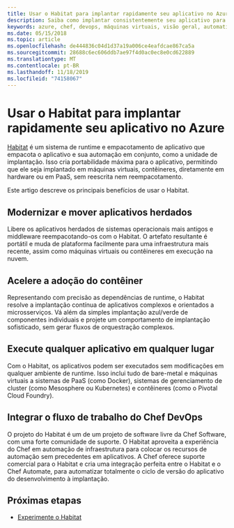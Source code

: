 ```yaml
---
title: Usar o Habitat para implantar rapidamente seu aplicativo no Azure
description: Saiba como implantar consistentemente seu aplicativo para máquinas virtuais do Microsoft Azure e contêineres
keywords: azure, chef, devops, máquinas virtuais, visão geral, automatizar, habitat
ms.date: 05/15/2018
ms.topic: article
ms.openlocfilehash: de444836c04d1d37a19a006ce4eafdcae867ca5a
ms.sourcegitcommit: 28688c6ec606ddb7ae97f4d0ac0ec8e0cd622889
ms.translationtype: MT
ms.contentlocale: pt-BR
ms.lasthandoff: 11/18/2019
ms.locfileid: "74158067"
---
```

# <a name="use-habitat-to-deploy-your-application-to-azure"></a>Usar o Habitat para implantar rapidamente seu aplicativo no Azure
[Habitat](https://www.habitat.sh/) é um sistema de runtime e empacotamento de aplicativo que empacota o aplicativo e sua automação em conjunto, como a unidade de implantação. Isso cria portabilidade máxima para o aplicativo, permitindo que ele seja implantado em máquinas virtuais, contêineres, diretamente em hardware ou em PaaS, sem reescrita nem reempacotamento.

Este artigo descreve os principais benefícios de usar o Habitat.

## <a name="modernize-and-move-legacy-applications"></a>Modernizar e mover aplicativos herdados
Libere os aplicativos herdados de sistemas operacionais mais antigos e middleware reempacotando-os com o Habitat. O artefato resultante é portátil e muda de plataforma facilmente para uma infraestrutura mais recente, assim como máquinas virtuais ou contêineres em execução na nuvem.

## <a name="accelerate-container-adoption"></a>Acelere a adoção do contêiner
Representando com precisão as dependências de runtime, o Habitat resolve a implantação contínua de aplicativos complexos e orientados a microsserviços. Vá além da simples implantação azul/verde de componentes individuais e projete um comportamento de implantação sofisticado, sem gerar fluxos de orquestração complexos.

## <a name="run-any-application-anywhere"></a>Execute qualquer aplicativo em qualquer lugar
Com o Habitat, os aplicativos podem ser executados sem modificações em qualquer ambiente de runtime. Isso inclui tudo de bare-metal e máquinas virtuais a sistemas de PaaS (como Docker), sistemas de gerenciamento de cluster (como Mesosphere ou Kubernetes) e contêineres (como o Pivotal Cloud Foundry).

## <a name="integrate-into-the-chef-devops-workflow"></a>Integrar o fluxo de trabalho do Chef DevOps
O projeto do Habitat é um de um projeto de software livre da Chef Software, com uma forte comunidade de suporte. O Habitat aproveita a experiência do Chef em automação de infraestrutura para colocar os recursos de automação sem precedentes em aplicativos. A Chef oferece suporte comercial para o Habitat e cria uma integração perfeita entre o Habitat e o Chef Automate, para automatizar totalmente o ciclo de versão do aplicativo do desenvolvimento à implantação.

## <a name="next-steps"></a>Próximas etapas

* [Experimente o Habitat](https://www.habitat.sh/learn/)
